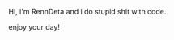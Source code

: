 Hi, i'm RennDeta and i do stupid shit with code. 

enjoy your day!

<!---
RennDeta/RennDeta is a ✨ special ✨ repository because its `README.md` (this file) appears on your GitHub profile.
You can click the Preview link to take a look at your changes.
--->
